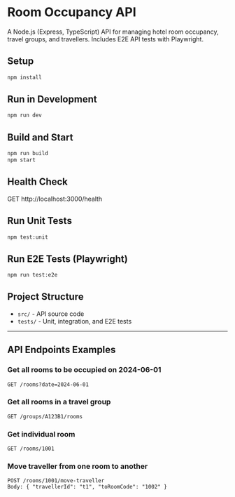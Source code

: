 # Room Occupancy API

A Node.js (Express, TypeScript) API for managing hotel room occupancy, travel groups, and travellers. Includes E2E API tests with Playwright.

## Setup

```bash
npm install
```

## Run in Development

```bash
npm run dev
```

## Build and Start

```bash
npm run build
npm start
```

## Health Check

GET http://localhost:3000/health

## Run Unit Tests

```bash
npm test:unit
```

## Run E2E Tests (Playwright)

```bash
npm run test:e2e
```

## Project Structure

- `src/` - API source code
- `tests/` - Unit, integration, and E2E tests

---
 

## API Endpoints Examples

### Get all rooms to be occupied on 2024-06-01
```
GET /rooms?date=2024-06-01
```

### Get all rooms in a travel group
```
GET /groups/A123B1/rooms
```

### Get individual room
```
GET /rooms/1001
```

### Move traveller from one room to another
```
POST /rooms/1001/move-traveller
Body: { "travellerId": "t1", "toRoomCode": "1002" }
``` 